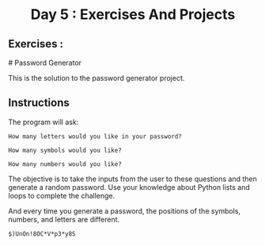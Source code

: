<h1 align="center">Day 5 : Exercises And Projects
</h1>
<h2 align="left">Exercises : 
</h2>
# Password Generator

This is the solution to the password generator project.


## Instructions

The program will ask:
```
How many letters would you like in your password?
```
```
How many symbols would you like?
```
```
How many numbers would you like?
```
The objective is to take the inputs from the user to these questions and then generate a random password. Use your knowledge about Python lists and loops to complete the challenge. 

And every time you generate a password, the positions of the symbols, numbers, and letters are different. 
```
$)UnOn!8OC*V*p3*y8S
```
